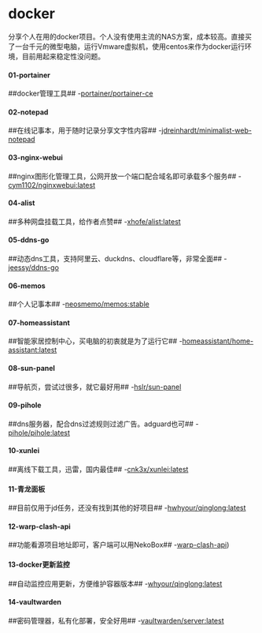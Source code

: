 # docker
分享个人在用的docker项目。个人没有使用主流的NAS方案，成本较高。直接买了一台千元的微型电脑，运行Vmware虚拟机，使用centos来作为docker运行环境，目前用起来稳定性没问题。
<h4>01-portainer</h4>

##docker管理工具## 
-[portainer/portainer-ce](https://blog.csdn.net/weixin_44649780/article/details/128401975)

<h4>02-notepad</h4>

##在线记事本，用于随时记录分享文字性内容## 
-[jdreinhardt/minimalist-web-notepad](https://blog.mallocx.com/Docker%E9%83%A8%E7%BD%B2Minimalist-web-notepad.html#minimalist-web-notepad%E7%9A%84%E5%AE%89%E8%A3%85%E4%B8%8E%E9%85%8D%E7%BD%AE/)
   
<h4>03-nginx-webui</h4>
    
##nginx图形化管理工具，公网开放一个端口配合域名即可承载多个服务## 
-[cym1102/nginxwebui:latest](https://www.nginxwebui.cn/)

<h4>04-alist</h4>

##多种网盘挂载工具，给作者点赞## 
-[xhofe/alist:latest](https://alist.nn.ci/zh/)


<h4>05-ddns-go</h4>

##动态dns工具，支持阿里云、duckdns、cloudflare等，非常全面## 
-[jeessy/ddns-go](https://github.com/jeessy2/ddns-go?tab=readme-ov-file#docker%E4%B8%AD%E4%BD%BF%E7%94%A8/)

<h4>06-memos</h4>
    
##个人记事本## 
-[neosmemo/memos:stable](https://www.usememos.com/docs/install/self-hosting)

<h4>07-homeassistant</h4>
    
##智能家居控制中心，买电脑的初衷就是为了运行它## 
-[homeassistant/home-assistant:latest](https://www.cnblogs.com/isit/p/17043428.html)

<h4>08-sun-panel</h4>
    
##导航页，尝试过很多，就它最好用## 
-[hslr/sun-panel](https://doc.sun-panel.top/zh_cn/usage/quick_deploy.html)

<h4>09-pihole</h4>
    
##dns服务器，配合dns过滤规则过滤广告。adguard也可## 
-[pihole/pihole:latest](https://github.com/pi-hole/docker-pi-hole/)

<h4>10-xunlei</h4>
    
##离线下载工具，迅雷，国内最佳## 
-[cnk3x/xunlei:latest](https://github.com/cnk3x/xunlei)

<h4>11-青龙面板</h4>
    
##目前仅用于jd任务，还没有找到其他的好项目## 
-[hwhyour/qinglong:latest](https://www.cnblogs.com/isit/p/17043428.html)


<h4>12-warp-clash-api</h4>
    
##功能看源项目地址即可，客户端可以用NekoBox## 
-[warp-clash-api](https://github.com/vvbbnn00/WARP-Clash-API))

<h4>13-docker更新监控</h4>
    
##自动监控应用更新，方便维护容器版本## 
-[whyour/qinglong:latest](https://www.cnblogs.com/isit/p/17043428.html)

<h4>14-vaultwarden</h4>
    
##密码管理器，私有化部署，安全好用## 
-[vaultwarden/server:latest](https://github.com/dani-garcia/vaultwarden)



























